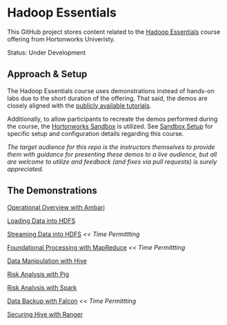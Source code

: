 # Hadoop Essentials

This GitHub project stores content related to the [Hadoop Essentials](http://hortonworks.com/training/class/hadoop-essentials/ "Hadoop Essentials")
course offering from Hortonworks Univeristy.

Status: Under Development

## Approach & Setup

The Hadoop Essentials course uses demonstrations instead of hands-on labs due to the
short duration of the offering.  That said, the demos are closely aligned with the
[publicly available tutorials](http://hortonworks.com/products/hortonworks-sandbox/#tutorial_gallery "Tutorials").

Additionally, to allow participants to recreate the demos performed during the course, the 
[Hortonworks Sandbox](http://hortonworks.com/products/hortonworks-sandbox/ "Hortonworks Sandbox") 
is utilized.  See [Sandbox Setup](./demos/SandboxSetup.md) for specific setup and configuration 
details regarding this course.

_The target audience for this repo is the instructors themselves to provide
them with guidance for presenting these demos to a live audience, but all
are welcome to utilize and feedback (and fixes via pull requests) is 
surely appreciated._

## The Demonstrations

[Operational Overview with Ambari](./demos/ambari/README.md)

[Loading Data into HDFS](./demos/hdfs/README.md)

[Streaming Data into HDFS](./demos/storm/README.md)  _<< Time Permittting_

[Foundational Processing with MapReduce](./demos/mapreduce/README.md)  _<< Time Permittting_

[Data Manipulation with Hive](./demos/hive/README.md)

[Risk Analysis with Pig](./demos/pig/README.md)

[Risk Analysis with Spark](./demos/spark/README.md)

[Data Backup with Falcon](./demos/falcon/README.md)  _<< Time Permittting_

[Securing Hive with Ranger](./demos/ranger/README.md) 